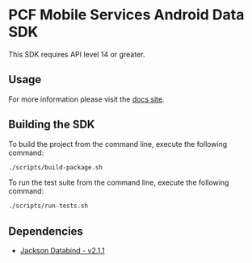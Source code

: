 # PCF Mobile Services Android Data SDK

This SDK requires API level 14 or greater.

## Usage

For more information please visit the [docs site](http://docs.pivotal.io/mobile/data/android).

## Building the SDK

To build the project from the command line, execute the following command:

```bash
./scripts/build-package.sh
```

To run the test suite from the command line, execute the following command:

```bash
./scripts/run-tests.sh
```

## Dependencies

 * [Jackson Databind - v2.1.1](https://github.com/FasterXML/jackson-databind/)